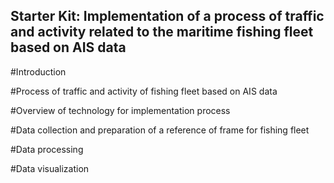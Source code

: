 ## Starter Kit: Implementation of a process of traffic and activity related to the maritime fishing fleet based on AIS data

#Introduction

#Process of traffic and activity of fishing fleet based on AIS data

#Overview of technology for implementation process

#Data collection and preparation of a reference of frame for fishing fleet

#Data processing

#Data visualization
